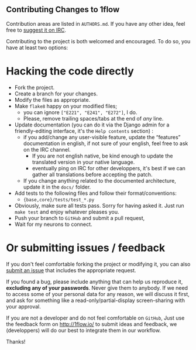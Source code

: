 Contributing Changes to 1flow
-----------------------------

Contribution areas are listed in `AUTHORS.md`. If you have any other idea, feel free to [suggest it on IRC][irc].

Contributing to the project is both welcomed and encouraged. To do so, you have at least two options:

# Hacking the code directly

- Fork the project.
- Create a branch for your changes.
- Modify the files as appropriate.
- Make `flake8` happy on your modified files;
	- you can ignore `["E221", "E241", "E272"]`, I do.
	- Please, remove trailing spaces/tabs at the end of *any* line.
-  Update documentation (you can do it via the Django admin for a friendly-editing interface, it's the `Help contents` section) :
	- if you add/change any user-visible feature, update the “features” documentation in english, if not sure of your english, feel free to ask on the IRC channel.
		- If you are not english native, be kind enough to update the translated version in your native language.
		- eventually ping on IRC for other developpers, it's best if we can gather all translations before accepting the patch.
	- If you change anything related to the documented architecture, update it in the `docs/` folder.
- Add tests to the following files and follow their format/conventions:
    - `{base,core}/tests/test_*.py`
-  Obviously, make sure all tests pass. Sorry for having asked it. Just run `make test` and enjoy whatever pleases you.
- Push your branch to `GitHub` and submit a pull request,
- Wait for my neurons to connect.

# Or submitting issues / feedback

If you don't feel comfortable forking the project or modifying it, you can also [submit an issue](https://github.com/1flow/1flow/issues) that includes the appropriate request.

If you found a bug, please include anything that can help us reproduce it, **excluding any of your passwords**. Never give them to anybody. If we need to access some of your personal data for any reason, we will discuss it first, and ask for something like a read-only/partial-display screen-sharing with your approval.

If you are not a developer and do not feel comfortable on `GitHub`, Just use the feedback form on http://1flow.io/ to submit ideas and feedback, we (developpers)
will do our best to integrate them in our workflow.

Thanks!


  [irc]: irc://chat.freenode.net/#1flow
